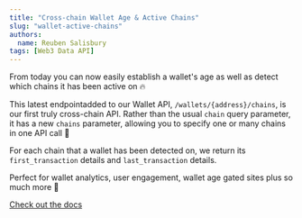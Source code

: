 ```yaml
---
title: "Cross-chain Wallet Age & Active Chains"
slug: "wallet-active-chains"
authors:
  name: Reuben Salisbury
tags: [Web3 Data API]
---
```


From today you can now easily establish a wallet's age as well as detect which chains it has been active on 🔥

This latest endpointadded to our Wallet API, `/wallets/{address}/chains`, is our first truly cross-chain API. Rather than the usual `chain` query parameter, it has a new `chains` parameter, allowing you to specify one or many chains in one API call 🤩

For each chain that a wallet has been detected on, we return its `first_transaction` details and `last_transaction` details. 

Perfect for wallet analytics, user engagement, wallet age gated sites plus so much more 🙌

[Check out the docs](/web3-data-api/evm/reference/wallet-api/get-chain-activity-by-wallet)
